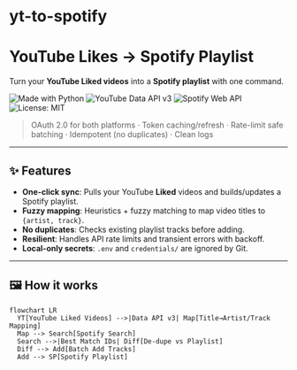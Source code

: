 # yt-to-spotify
# YouTube Likes → Spotify Playlist

Turn your **YouTube Liked videos** into a **Spotify playlist** with one command.

![Made with Python](https://img.shields.io/badge/Made%20with-Python-3776AB)
![YouTube Data API v3](https://img.shields.io/badge/API-YouTube%20Data%20API%20v3-FF0000)
![Spotify Web API](https://img.shields.io/badge/API-Spotify%20Web%20API-1DB954)
![License: MIT](https://img.shields.io/badge/License-MIT-informational)

> OAuth 2.0 for both platforms · Token caching/refresh · Rate-limit safe batching · Idempotent (no duplicates) · Clean logs

---

## ✨ Features

- **One-click sync**: Pulls your YouTube **Liked** videos and builds/updates a Spotify playlist.
- **Fuzzy mapping**: Heuristics + fuzzy matching to map video titles to `{artist, track}`.
- **No duplicates**: Checks existing playlist tracks before adding.
- **Resilient**: Handles API rate limits and transient errors with backoff.
- **Local-only secrets**: `.env` and `credentials/` are ignored by Git.

---

## 🖼️ How it works

```mermaid
flowchart LR
  YT[YouTube Liked Videos] -->|Data API v3| Map[Title→Artist/Track Mapping]
  Map --> Search[Spotify Search]
  Search -->|Best Match IDs| Diff[De-dupe vs Playlist]
  Diff --> Add[Batch Add Tracks]
  Add --> SP[Spotify Playlist]

